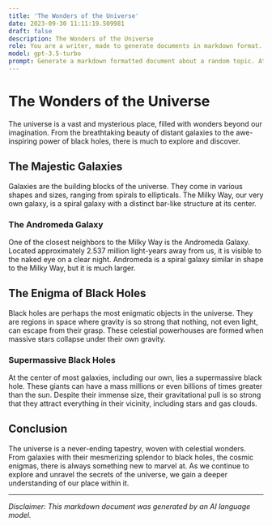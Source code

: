 ```yaml
---
title: 'The Wonders of the Universe'
date: 2023-09-30 11:11:19.509981
draft: false
description: The Wonders of the Universe
role: You are a writer, made to generate documents in markdown format. It is very important that all of the documents you generate are in valid markdown format.
model: gpt-3.5-turbo
prompt: Generate a markdown formatted document about a random topic. At the bottom, include a disclaimer explaining that the document was generated by you. The first line of the document should be the title. Make sure that the entire document is in proper markdown format, using a mix of various tags to make the document visually appealing.
---
```


# The Wonders of the Universe

The universe is a vast and mysterious place, filled with wonders beyond our imagination. From the breathtaking beauty of distant galaxies to the awe-inspiring power of black holes, there is much to explore and discover. 

## The Majestic Galaxies

Galaxies are the building blocks of the universe. They come in various shapes and sizes, ranging from spirals to ellipticals. The Milky Way, our very own galaxy, is a spiral galaxy with a distinct bar-like structure at its center.

### The Andromeda Galaxy

One of the closest neighbors to the Milky Way is the Andromeda Galaxy. Located approximately 2.537 million light-years away from us, it is visible to the naked eye on a clear night. Andromeda is a spiral galaxy similar in shape to the Milky Way, but it is much larger.

## The Enigma of Black Holes

Black holes are perhaps the most enigmatic objects in the universe. They are regions in space where gravity is so strong that nothing, not even light, can escape from their grasp. These celestial powerhouses are formed when massive stars collapse under their own gravity.

### Supermassive Black Holes

At the center of most galaxies, including our own, lies a supermassive black hole. These giants can have a mass millions or even billions of times greater than the sun. Despite their immense size, their gravitational pull is so strong that they attract everything in their vicinity, including stars and gas clouds.

## Conclusion

The universe is a never-ending tapestry, woven with celestial wonders. From galaxies with their mesmerizing splendor to black holes, the cosmic enigmas, there is always something new to marvel at. As we continue to explore and unravel the secrets of the universe, we gain a deeper understanding of our place within it.

---

*Disclaimer: This markdown document was generated by an AI language model.*